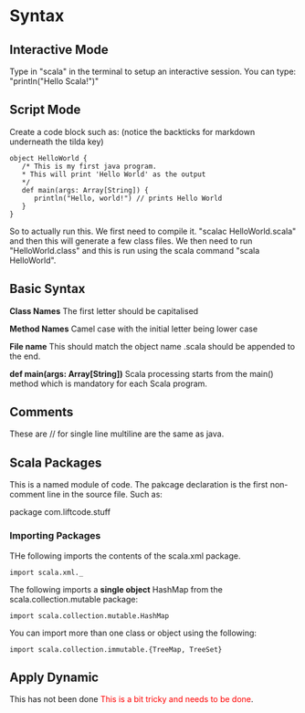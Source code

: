# Syntax
## Interactive Mode
Type in "scala" in the terminal to setup an interactive session. You can type: "println("Hello Scala!")" 
## Script Mode
Create a code block such as: (notice the backticks for markdown underneath the tilda key)

```
object HelloWorld {
   /* This is my first java program.   
   * This will print 'Hello World' as the output
   */
   def main(args: Array[String]) {  
      println("Hello, world!") // prints Hello World
   }
}
```
So to actually run this. We first need to compile it.  "scalac HelloWorld.scala" and then this will generate a few class files.  We then need to run "HelloWorld.class" and this is run using the scala command "scala HelloWorld".

## Basic Syntax
**Class Names** The first letter should be capitalised

**Method Names** Camel case with the initial letter being lower case

**File name** This should match the object name  .scala should be appended to the end.

**def main(args: Array[String])** Scala processing starts from the main() method which is mandatory for each Scala program.

## Comments
These are // for single line multiline are the same as java.

## Scala Packages
This is a named module of code.  The pakcage declaration is the first non-comment line in the source file. Such as:

package com.liftcode.stuff

### Importing Packages
THe following imports the contents of the scala.xml package.

```
import scala.xml._
```

The following imports a **single object** HashMap from the scala.collection.mutable package:

```
import scala.collection.mutable.HashMap
```
You can import more than one class or object using the following:

```
import scala.collection.immutable.{TreeMap, TreeSet}
```

## Apply Dynamic
This has not been done <span style="color:red">This is a bit tricky and needs to be done</span>.






